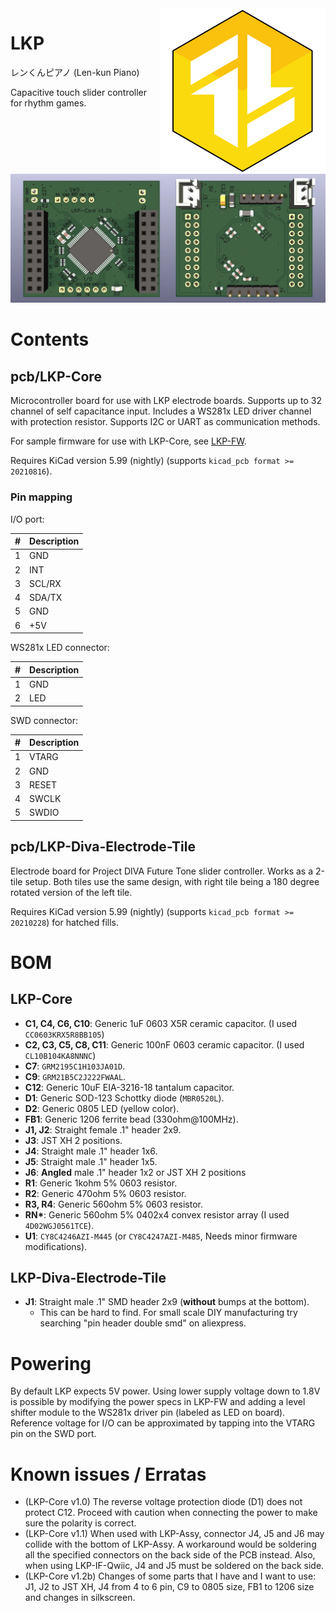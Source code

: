 <img src="./docs/lkp-logo.svg" align="right" alt="lkp-logo" />

# LKP

レンくんピアノ (Len-kun Piano)

Capacitive touch slider controller for rhythm games.

![LKP](./docs/LKP.webp)

# Contents

## pcb/LKP-Core

Microcontroller board for use with LKP electrode boards. Supports up to 32 channel of self capacitance input. Includes a WS281x LED driver channel with protection resistor. Supports I2C or UART as communication methods.

For sample firmware for use with LKP-Core, see [LKP-FW](https://github.com/Project-Alpaca/LKP-FW).

Requires KiCad version 5.99 (nightly) (supports `kicad_pcb format >= 20210816`).

### Pin mapping

I/O port:

| \#  | Description |
| --- | ----------- |
|  1  | GND |
|  2  | INT |
|  3  | SCL/RX |
|  4  | SDA/TX |
|  5  | GND |
|  6  | +5V |

WS281x LED connector:

| \#  | Description |
| --- | ----------- |
|  1  | GND |
|  2  | LED |

SWD connector:

| \#  | Description |
| --- | ----------- |
|  1  | VTARG |
|  2  | GND |
|  3  | RESET |
|  4  | SWCLK |
|  5  | SWDIO |

## pcb/LKP-Diva-Electrode-Tile

Electrode board for Project DIVA Future Tone slider controller. Works as a 2-tile setup. Both tiles use the same design, with right tile being a 180 degree rotated version of the left tile.

Requires KiCad version 5.99 (nightly) (supports `kicad_pcb format >= 20210228`) for hatched fills.

# BOM

## LKP-Core

- **C1, C4, C6, C10**: Generic 1uF 0603 X5R ceramic capacitor. (I used `CC0603KRX5R8BB105`)
- **C2, C3, C5, C8, C11**: Generic 100nF 0603 ceramic capacitor. (I used `CL10B104KA8NNNC`)
- **C7**: `GRM2195C1H103JA01D`.
- **C9**: `GRM21B5C2J222FWAAL`.
- **C12**: Generic 10uF EIA-3216-18 tantalum capacitor.
- **D1**: Generic SOD-123 Schottky diode (`MBR0520L`).
- **D2**: Generic 0805 LED (yellow color).
- **FB1**: Generic 1206 ferrite bead (330ohm@100MHz).
- **J1, J2**: Straight female .1" header 2x9.
- **J3**: JST XH 2 positions.
- **J4**: Straight male .1" header 1x6.
- **J5**: Straight male .1" header 1x5.
- **J6**: **Angled** male .1" header 1x2 or JST XH 2 positions
- **R1**: Generic 1kohm 5% 0603 resistor.
- **R2**: Generic 470ohm 5% 0603 resistor.
- **R3, R4**: Generic 560ohm 5% 0603 resistor.
- **RN\***: Generic 560ohm 5% 0402x4 convex resistor array (I used `4D02WGJ0561TCE`).
- **U1**: `CY8C4246AZI-M445` (or `CY8C4247AZI-M485`, Needs minor firmware modifications).

## LKP-Diva-Electrode-Tile

- **J1**: Straight male .1" SMD header 2x9 (**without** bumps at the bottom).
  - This can be hard to find. For small scale DIY manufacturing try searching "pin header double smd" on aliexpress.

# Powering

By default LKP expects 5V power. Using lower supply voltage down to 1.8V is possible by modifying the power specs in LKP-FW and adding a level shifter module to the WS281x driver pin (labeled as LED on board). Reference voltage for I/O can be approximated by tapping into the VTARG pin on the SWD port.

# Known issues / Erratas

- (LKP-Core v1.0) The reverse voltage protection diode (D1) does not protect C12. Proceed with caution when connecting the power to make sure the polarity is correct.
- (LKP-Core v1.1) When used with LKP-Assy, connector J4, J5 and J6 may collide with the bottom of LKP-Assy. A workaround would be soldering all the specified connectors on the back side of the PCB instead. Also, when using LKP-IF-Qwiic, J4 and J5 must be soldered on the back side.
- (LKP-Core v1.2b) Changes of some parts that I have and I want to use: J1, J2 to JST XH, J4 from 4 to 6 pin, C9 to 0805 size, FB1 to 1206 size and changes in silkscreen. 

[qwiic]: https://www.sparkfun.com/qwiic
[stemmaqt]: https://learn.adafruit.com/introducing-adafruit-stemma-qt/what-is-stemma-qt
